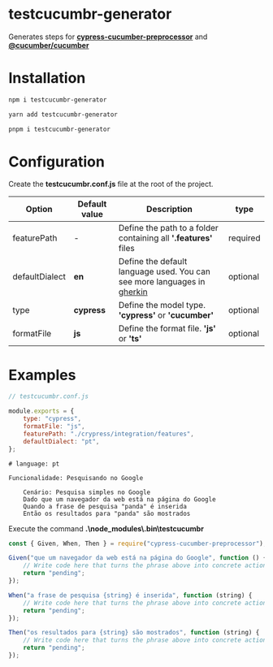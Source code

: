 # testcucumbr-generator

Generates steps for **[cypress-cucumber-preprocessor](https://github.com/TheBrainFamily/cypress-cucumber-preprocessor/blob/master/README.md)** and **[@cucumber/cucumber](https://github.com/cucumber/cucumber-js/blob/master/README.md)**

# Installation

```bash
npm i testcucumbr-generator

yarn add testcucumbr-generator

pnpm i testcucumbr-generator
```

# Configuration

Create the **testcucumbr.conf.js** file at the root of the project.

| Option         | Default value | Description                                                                                                              | type     |
| -------------- | ------------- | ------------------------------------------------------------------------------------------------------------------------ | -------- |
| featurePath    | -             | Define the path to a folder containing all **'.features'** files                                                         | required |
| defaultDialect | **en**        | Define the default language used. You can see more languages ​​in [gherkin](https://cucumber.io/docs/gherkin/languages/) | optional |
| type           | **cypress**   | Define the model type. **'cypress'** or **'cucumber'**                                                                   | optional |
| formatFile     | **js**        | Define the format file. **'js'** or **'ts'**                                                                             | optional |

# Examples

```javascript
// testcucumbr.conf.js

module.exports = {
    type: "cypress",
    formatFile: "js",
    featurePath: "./crypress/integration/features",
    defaultDialect: "pt",
};
```

```gherkin
# language: pt

Funcionalidade: Pesquisando no Google

    Cenário: Pesquisa simples no Google
    Dado que um navegador da web está na página do Google
    Quando a frase de pesquisa "panda" é inserida
    Então os resultados para "panda" são mostrados
```

Execute the command
**.\node_modules\\.bin\testcucumbr**

```javascript
const { Given, When, Then } = require("cypress-cucumber-preprocessor");

Given("que um navegador da web está na página do Google", function () {
    // Write code here that turns the phrase above into concrete actions
    return "pending";
});

When("a frase de pesquisa {string} é inserida", function (string) {
    // Write code here that turns the phrase above into concrete actions
    return "pending";
});

Then("os resultados para {string} são mostrados", function (string) {
    // Write code here that turns the phrase above into concrete actions
    return "pending";
});
```
